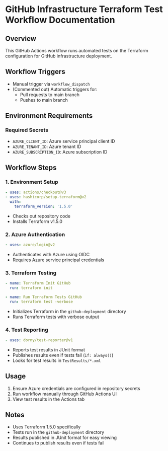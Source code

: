 # GitHub Infrastructure Terraform Test Workflow Documentation

## Overview

This GitHub Actions workflow runs automated tests on the Terraform configuration for GitHub infrastructure deployment.

## Workflow Triggers

- Manual trigger via `workflow_dispatch`
- (Commented out) Automatic triggers for:
  - Pull requests to main branch
  - Pushes to main branch

## Environment Requirements

### Required Secrets

- `AZURE_CLIENT_ID`: Azure service principal client ID
- `AZURE_TENANT_ID`: Azure tenant ID
- `AZURE_SUBSCRIPTION_ID`: Azure subscription ID

## Workflow Steps

### 1. Environment Setup

```yaml
- uses: actions/checkout@v3
- uses: hashicorp/setup-terraform@v2
  with:
    terraform_version: '1.5.0'
```

- Checks out repository code
- Installs Terraform v1.5.0

### 2. Azure Authentication

```yaml
- uses: azure/login@v2
```

- Authenticates with Azure using OIDC
- Requires Azure service principal credentials

### 3. Terraform Testing

```yaml
- name: Terraform Init GitHub
  run: terraform init

- name: Run Terraform Tests GitHub
  run: terraform test -verbose
```

- Initializes Terraform in the `github-deployment` directory
- Runs Terraform tests with verbose output

### 4. Test Reporting

```yaml
- uses: dorny/test-reporter@v1
```

- Reports test results in JUnit format
- Publishes results even if tests fail (`if: always()`)
- Looks for test results in `TestResults/*.xml`

## Usage

1. Ensure Azure credentials are configured in repository secrets
2. Run workflow manually through GitHub Actions UI
3. View test results in the Actions tab

## Notes

- Uses Terraform 1.5.0 specifically
- Tests run in the `github-deployment` directory
- Results published in JUnit format for easy viewing
- Continues to publish results even if tests fail